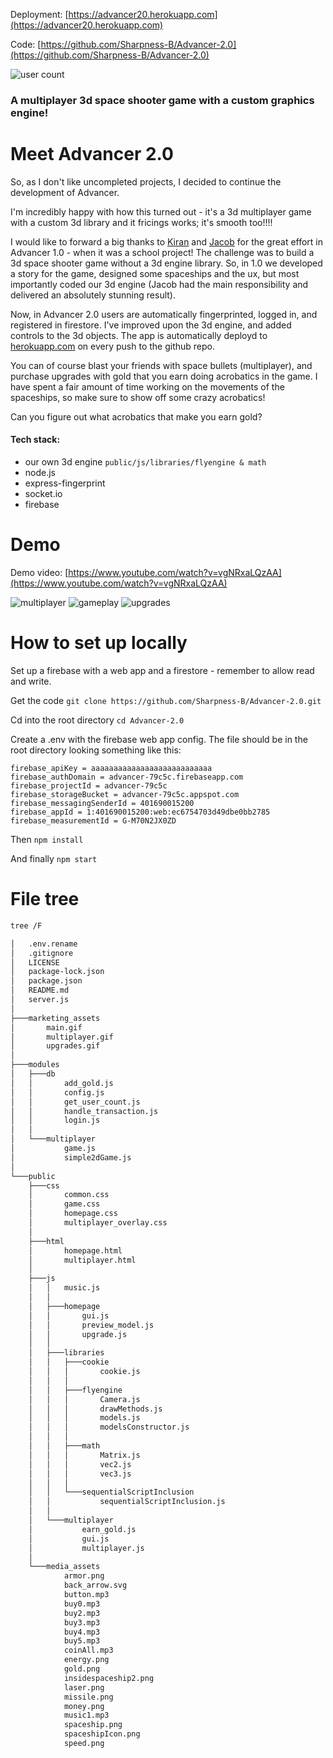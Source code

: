 Deployment: [https://advancer20.herokuapp.com](https://advancer20.herokuapp.com)

Code: [https://github.com/Sharpness-B/Advancer-2.0](https://github.com/Sharpness-B/Advancer-2.0)

![user count](https://advancer20.herokuapp.com/user_count)


### A multiplayer 3d space shooter game with a custom graphics engine!
# Meet Advancer 2.0
So, as I don't like uncompleted projects, I decided to continue the development of Advancer.

I'm incredibly happy with how this turned out - it's a 3d multiplayer game with a custom 3d library and it fricings works; it's smooth too!!!! 

I would like to forward a big thanks to [Kiran](https://github.com/Vaakir) and [Jacob](https://github.com/raSKTypeShit) for the great effort in Advancer 1.0 - when it was a school project! The challenge was to build a 3d space shooter game without a 3d engine library. So, in 1.0 we developed a story for the game, designed some spaceships and the ux, but most importantly coded our 3d engine (Jacob had the main responsibility and delivered an absolutely stunning result).

Now, in Advancer 2.0 users are automatically fingerprinted, logged in, and registered in firestore. I've improved upon the 3d engine, and added controls to the 3d objects. The app is automatically deployd to [herokuapp.com](https://advancer20.herokuapp.com/) on every push to the github repo.

You can of course blast your friends with space bullets (multiplayer), and purchase upgrades with gold that you earn doing acrobatics in the game. I have spent a fair amount of time working on the movements of the spaceships, so make sure to show off some crazy acrobatics! 

Can you figure out what acrobatics that make you earn gold?

#### Tech stack:
 - our own 3d engine `public/js/libraries/flyengine & math`
 - node.js
 - express-fingerprint
 - socket.io
 - firebase

# Demo
Demo video: [https://www.youtube.com/watch?v=vgNRxaLQzAA](https://www.youtube.com/watch?v=vgNRxaLQzAA)

![multiplayer](https://github.com/Sharpness-B/Advancer-2.0/blob/main/marketing_assets/multiplayer.gif?raw=true)
![gameplay](https://github.com/Sharpness-B/Advancer-2.0/blob/main/marketing_assets/main.gif?raw=true)
![upgrades](https://github.com/Sharpness-B/Advancer-2.0/blob/main/marketing_assets/upgrades.gif?raw=true)

# How to set up locally
Set up a firebase with a web app and a firestore - remember to allow read and write.

Get the code `git clone https://github.com/Sharpness-B/Advancer-2.0.git`

Cd into the root directory `cd Advancer-2.0`

Create a .env with the firebase web app config. The file should be in the root directory looking something like this:
                
```.env
firebase_apiKey = aaaaaaaaaaaaaaaaaaaaaaaaaaa
firebase_authDomain = advancer-79c5c.firebaseapp.com
firebase_projectId = advancer-79c5c
firebase_storageBucket = advancer-79c5c.appspot.com
firebase_messagingSenderId = 401690015200
firebase_appId = 1:401690015200:web:ec6754703d49dbe0bb2785
firebase_measurementId = G-M70N2JX0ZD
```

Then `npm install`

And finally `npm start`

# File tree

```bash
tree /F
```

```bash
│   .env.rename
│   .gitignore
│   LICENSE
│   package-lock.json
│   package.json
│   README.md
│   server.js
│
├───marketing_assets
│       main.gif
│       multiplayer.gif
│       upgrades.gif
│
├───modules
│   ├───db
│   │       add_gold.js
│   │       config.js
│   │       get_user_count.js
│   │       handle_transaction.js
│   │       login.js
│   │
│   └───multiplayer
│           game.js
│           simple2dGame.js
│
└───public
    ├───css
    │       common.css
    │       game.css
    │       homepage.css
    │       multiplayer_overlay.css
    │
    ├───html
    │       homepage.html
    │       multiplayer.html
    │
    ├───js
    │   │   music.js
    │   │
    │   ├───homepage
    │   │       gui.js
    │   │       preview_model.js
    │   │       upgrade.js
    │   │
    │   ├───libraries
    │   │   ├───cookie
    │   │   │       cookie.js
    │   │   │
    │   │   ├───flyengine
    │   │   │       Camera.js
    │   │   │       drawMethods.js
    │   │   │       models.js
    │   │   │       modelsConstructor.js
    │   │   │
    │   │   ├───math
    │   │   │       Matrix.js
    │   │   │       vec2.js
    │   │   │       vec3.js
    │   │   │
    │   │   └───sequentialScriptInclusion
    │   │           sequentialScriptInclusion.js
    │   │
    │   └───multiplayer
    │           earn_gold.js
    │           gui.js
    │           multiplayer.js
    │
    └───media_assets
            armor.png
            back_arrow.svg
            button.mp3
            buy0.mp3
            buy2.mp3
            buy3.mp3
            buy4.mp3
            buy5.mp3
            coinAll.mp3
            energy.png
            gold.png
            insidespaceship2.png
            laser.png
            missile.png
            money.png
            music1.mp3
            spaceship.png
            spaceshipIcon.png
            speed.png
```